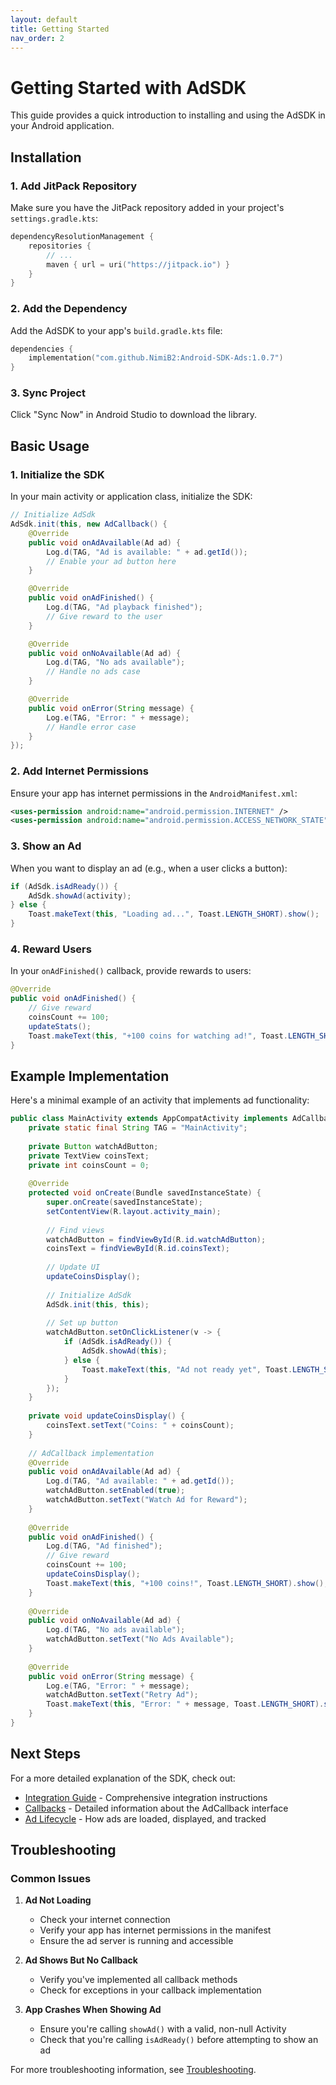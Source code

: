 ```yaml
---
layout: default
title: Getting Started
nav_order: 2
---
```

# Getting Started with AdSDK

This guide provides a quick introduction to installing and using the AdSDK in your Android application.

## Installation

### 1. Add JitPack Repository

Make sure you have the JitPack repository added in your project's `settings.gradle.kts`:

```kotlin
dependencyResolutionManagement {
    repositories {
        // ...
        maven { url = uri("https://jitpack.io") }
    }
}
```

### 2. Add the Dependency

Add the AdSDK to your app's `build.gradle.kts` file:

```kotlin
dependencies {
    implementation("com.github.NimiB2:Android-SDK-Ads:1.0.7")
}
```

### 3. Sync Project

Click "Sync Now" in Android Studio to download the library.

## Basic Usage

### 1. Initialize the SDK

In your main activity or application class, initialize the SDK:

```java
// Initialize AdSdk
AdSdk.init(this, new AdCallback() {
    @Override
    public void onAdAvailable(Ad ad) {
        Log.d(TAG, "Ad is available: " + ad.getId());
        // Enable your ad button here
    }

    @Override
    public void onAdFinished() {
        Log.d(TAG, "Ad playback finished");
        // Give reward to the user
    }

    @Override
    public void onNoAvailable(Ad ad) {
        Log.d(TAG, "No ads available");
        // Handle no ads case
    }

    @Override
    public void onError(String message) {
        Log.e(TAG, "Error: " + message);
        // Handle error case
    }
});
```

### 2. Add Internet Permissions

Ensure your app has internet permissions in the `AndroidManifest.xml`:

```xml
<uses-permission android:name="android.permission.INTERNET" />
<uses-permission android:name="android.permission.ACCESS_NETWORK_STATE" />
```

### 3. Show an Ad

When you want to display an ad (e.g., when a user clicks a button):

```java
if (AdSdk.isAdReady()) {
    AdSdk.showAd(activity);
} else {
    Toast.makeText(this, "Loading ad...", Toast.LENGTH_SHORT).show();
}
```

### 4. Reward Users

In your `onAdFinished()` callback, provide rewards to users:

```java
@Override
public void onAdFinished() {
    // Give reward
    coinsCount += 100;
    updateStats();
    Toast.makeText(this, "+100 coins for watching ad!", Toast.LENGTH_SHORT).show();
}
```

## Example Implementation

Here's a minimal example of an activity that implements ad functionality:

```java
public class MainActivity extends AppCompatActivity implements AdCallback {
    private static final String TAG = "MainActivity";
    
    private Button watchAdButton;
    private TextView coinsText;
    private int coinsCount = 0;
    
    @Override
    protected void onCreate(Bundle savedInstanceState) {
        super.onCreate(savedInstanceState);
        setContentView(R.layout.activity_main);
        
        // Find views
        watchAdButton = findViewById(R.id.watchAdButton);
        coinsText = findViewById(R.id.coinsText);
        
        // Update UI
        updateCoinsDisplay();
        
        // Initialize AdSdk
        AdSdk.init(this, this);
        
        // Set up button
        watchAdButton.setOnClickListener(v -> {
            if (AdSdk.isAdReady()) {
                AdSdk.showAd(this);
            } else {
                Toast.makeText(this, "Ad not ready yet", Toast.LENGTH_SHORT).show();
            }
        });
    }
    
    private void updateCoinsDisplay() {
        coinsText.setText("Coins: " + coinsCount);
    }
    
    // AdCallback implementation
    @Override
    public void onAdAvailable(Ad ad) {
        Log.d(TAG, "Ad available: " + ad.getId());
        watchAdButton.setEnabled(true);
        watchAdButton.setText("Watch Ad for Reward");
    }
    
    @Override
    public void onAdFinished() {
        Log.d(TAG, "Ad finished");
        // Give reward
        coinsCount += 100;
        updateCoinsDisplay();
        Toast.makeText(this, "+100 coins!", Toast.LENGTH_SHORT).show();
    }
    
    @Override
    public void onNoAvailable(Ad ad) {
        Log.d(TAG, "No ads available");
        watchAdButton.setText("No Ads Available");
    }
    
    @Override
    public void onError(String message) {
        Log.e(TAG, "Error: " + message);
        watchAdButton.setText("Retry Ad");
        Toast.makeText(this, "Error: " + message, Toast.LENGTH_SHORT).show();
    }
}
```

## Next Steps

For a more detailed explanation of the SDK, check out:

- [Integration Guide](integration-guide.md) - Comprehensive integration instructions
- [Callbacks](callbacks.md) - Detailed information about the AdCallback interface
- [Ad Lifecycle](ad-lifecycle.md) - How ads are loaded, displayed, and tracked

## Troubleshooting

### Common Issues

1. **Ad Not Loading**
   - Check your internet connection
   - Verify your app has internet permissions in the manifest
   - Ensure the ad server is running and accessible

2. **Ad Shows But No Callback**
   - Verify you've implemented all callback methods
   - Check for exceptions in your callback implementation

3. **App Crashes When Showing Ad**
   - Ensure you're calling `showAd()` with a valid, non-null Activity
   - Check that you're calling `isAdReady()` before attempting to show an ad

For more troubleshooting information, see [Troubleshooting](troubleshooting.md).
